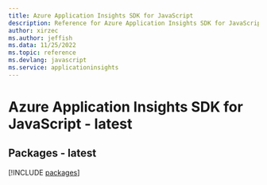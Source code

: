 ```yaml
---
title: Azure Application Insights SDK for JavaScript
description: Reference for Azure Application Insights SDK for JavaScript
author: xirzec
ms.author: jeffish
ms.data: 11/25/2022
ms.topic: reference
ms.devlang: javascript
ms.service: applicationinsights
---
```

# Azure Application Insights SDK for JavaScript - latest
## Packages - latest
[!INCLUDE [packages](application-insights-index.md)]